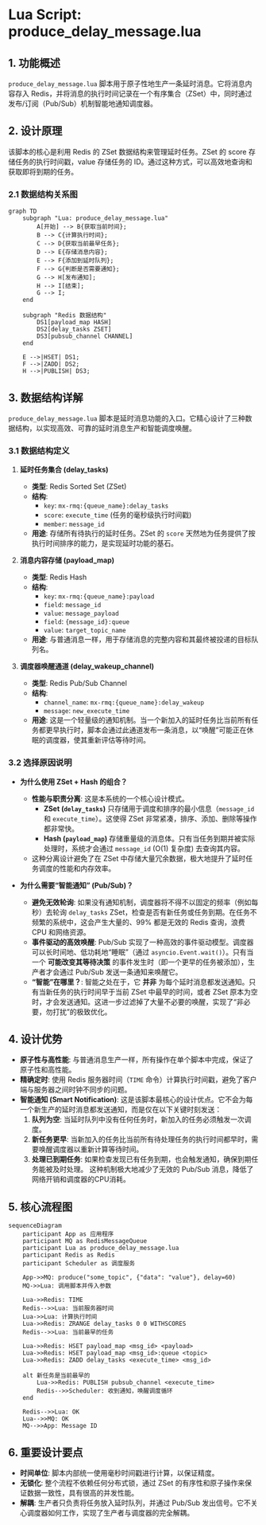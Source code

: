 # Lua Script: produce_delay_message.lua

## 1. 功能概述

`produce_delay_message.lua` 脚本用于原子性地生产一条延时消息。它将消息内容存入 Redis，并将消息的执行时间记录在一个有序集合（ZSet）中，同时通过发布/订阅（Pub/Sub）机制智能地通知调度器。

## 2. 设计原理

该脚本的核心是利用 Redis 的 ZSet 数据结构来管理延时任务。ZSet 的 score 存储任务的执行时间戳，value 存储任务的 ID。通过这种方式，可以高效地查询和获取即将到期的任务。

### 2.1 数据结构关系图

```mermaid
graph TD
    subgraph "Lua: produce_delay_message.lua"
        A[开始] --> B{获取当前时间};
        B --> C{计算执行时间};
        C --> D{获取当前最早任务};
        D --> E{存储消息内容};
        E --> F{添加到延时队列};
        F --> G{判断是否需要通知};
        G --> H[发布通知];
        H --> I[结束];
        G --> I;
    end

    subgraph "Redis 数据结构"
        DS1[payload_map HASH]
        DS2[delay_tasks ZSET]
        DS3[pubsub_channel CHANNEL]
    end

    E -->|HSET| DS1;
    F -->|ZADD| DS2;
    H -->|PUBLISH| DS3;
```

## 3. 数据结构详解

`produce_delay_message.lua` 脚本是延时消息功能的入口。它精心设计了三种数据结构，以实现高效、可靠的延时消息生产和智能调度唤醒。

### 3.1 数据结构定义

1.  **延时任务集合 (delay_tasks)**
    *   **类型**: Redis Sorted Set (ZSet)
    *   **结构**:
        *   `key`: `mx-rmq:{queue_name}:delay_tasks`
        *   `score`: `execute_time` (任务的毫秒级执行时间戳)
        *   `member`: `message_id`
    *   **用途**: 存储所有待执行的延时任务。ZSet 的 `score` 天然地为任务提供了按执行时间排序的能力，是实现延时功能的基石。

2.  **消息内容存储 (payload_map)**
    *   **类型**: Redis Hash
    *   **结构**:
        *   `key`: `mx-rmq:{queue_name}:payload`
        *   `field`: `message_id`
        *   `value`: `message_payload`
        *   `field`: `{message_id}:queue`
        *   `value`: `target_topic_name`
    *   **用途**: 与普通消息一样，用于存储消息的完整内容和其最终被投递的目标队列名。

3.  **调度器唤醒通道 (delay_wakeup_channel)**
    *   **类型**: Redis Pub/Sub Channel
    *   **结构**:
        *   `channel_name`: `mx-rmq:{queue_name}:delay_wakeup`
        *   `message`: `new_execute_time`
    *   **用途**: 这是一个轻量级的通知机制。当一个新加入的延时任务比当前所有任务都更早执行时，脚本会通过此通道发布一条消息，以“唤醒”可能正在休眠的调度器，使其重新评估等待时间。

### 3.2 选择原因说明

*   **为什么使用 ZSet + Hash 的组合？**
    *   **性能与职责分离**: 这是本系统的一个核心设计模式。
        *   **ZSet (`delay_tasks`)** 只存储用于调度和排序的最小信息（`message_id` 和 `execute_time`）。这使得 ZSet 非常紧凑，排序、添加、删除等操作都非常快。
        *   **Hash (`payload_map`)** 存储重量级的消息体。只有当任务到期并被实际处理时，系统才会通过 `message_id` (O(1) 复杂度) 去查询其内容。
    *   这种分离设计避免了在 ZSet 中存储大量冗余数据，极大地提升了延时任务调度的性能和内存效率。

*   **为什么需要“智能通知” (Pub/Sub)？**
    *   **避免无效轮询**: 如果没有通知机制，调度器将不得不以固定的频率（例如每秒）去轮询 `delay_tasks` ZSet，检查是否有新任务或任务到期。在任务不频繁的系统中，这会产生大量的、99% 都是无效的 Redis 查询，浪费 CPU 和网络资源。
    *   **事件驱动的高效唤醒**: Pub/Sub 实现了一种高效的事件驱动模型。调度器可以长时间地、低功耗地“睡眠”（通过 `asyncio.Event.wait()`）。只有当一个 **可能改变其等待决策** 的事件发生时（即一个更早的任务被添加），生产者才会通过 Pub/Sub 发送一条通知来唤醒它。
    *   **“智能”在哪里？**: 智能之处在于，它 **并非** 为每个延时消息都发送通知。只有当新任务的执行时间早于当前 ZSet 中最早的时间，或者 ZSet 原本为空时，才会发送通知。这进一步过滤掉了大量不必要的唤醒，实现了“非必要，勿打扰”的极致优化。

## 4. 设计优势

- **原子性与高性能**: 与普通消息生产一样，所有操作在单个脚本中完成，保证了原子性和高性能。
- **精确定时**: 使用 Redis 服务器时间（`TIME` 命令）计算执行时间戳，避免了客户端与服务器之间时钟不同步的问题。
- **智能通知 (Smart Notification)**: 这是该脚本最核心的设计优点。它不会为每一个新生产的延时消息都发送通知，而是仅在以下关键时刻发送：
    1.  **队列为空**: 当延时队列中没有任何任务时，新加入的任务必须触发一次调度。
    2.  **新任务更早**: 当新加入的任务比当前所有待处理任务的执行时间都早时，需要唤醒调度器以重新计算等待时间。
    3.  **处理已到期任务**: 如果检查发现已有任务到期，也会触发通知，确保到期任务能被及时处理。
    这种机制极大地减少了无效的 Pub/Sub 消息，降低了网络开销和调度器的CPU消耗。

## 5. 核心流程图

```mermaid
sequenceDiagram
    participant App as 应用程序
    participant MQ as RedisMessageQueue
    participant Lua as produce_delay_message.lua
    participant Redis as Redis
    participant Scheduler as 调度服务

    App->>MQ: produce("some_topic", {"data": "value"}, delay=60)
    MQ->>Lua: 调用脚本并传入参数

    Lua->>Redis: TIME
    Redis-->>Lua: 当前服务器时间
    Lua->>Lua: 计算执行时间
    Lua->>Redis: ZRANGE delay_tasks 0 0 WITHSCORES
    Redis-->>Lua: 当前最早的任务

    Lua->>Redis: HSET payload_map <msg_id> <payload>
    Lua->>Redis: HSET payload_map <msg_id>:queue <topic>
    Lua->>Redis: ZADD delay_tasks <execute_time> <msg_id>

    alt 新任务是当前最早的
        Lua->>Redis: PUBLISH pubsub_channel <execute_time>
        Redis-->>Scheduler: 收到通知，唤醒调度循环
    end

    Redis-->>Lua: OK
    Lua-->>MQ: OK
    MQ-->>App: Message ID
```

## 6. 重要设计要点

- **时间单位**: 脚本内部统一使用毫秒时间戳进行计算，以保证精度。
- **无锁化**: 整个流程不依赖任何分布式锁，通过 ZSet 的有序性和原子操作来保证数据一致性，具有很高的并发性能。
- **解耦**: 生产者只负责将任务放入延时队列，并通过 Pub/Sub 发出信号。它不关心调度器如何工作，实现了生产者与调度器的完全解耦。
